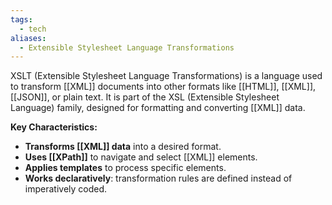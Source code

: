 ```yaml
---
tags:
  - tech
aliases:
  - Extensible Stylesheet Language Transformations
---
```

XSLT (Extensible Stylesheet Language Transformations) is a language used to transform [[XML]] documents into other formats like [[HTML]], [[XML]], [[JSON]], or plain text.
It is part of the XSL (Extensible Stylesheet Language) family, designed for formatting and converting [[XML]] data.

**Key Characteristics:**
- **Transforms [[XML]] data** into a desired format.
- **Uses [[XPath]]** to navigate and select [[XML]] elements.
- **Applies templates** to process specific elements.
- **Works declaratively**: transformation rules are defined instead of imperatively coded.
